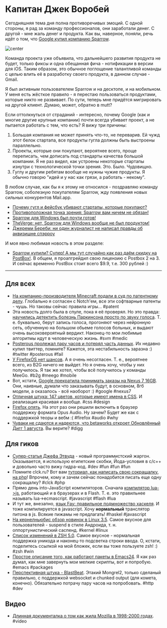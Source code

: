 # Капитан Джек Воробей

Сегодняшняя тема дня полна противоречивых эмоций. С одной стороны, я рад за команду профессионалов, они заработали денег. С другой - мне жаль денег и продукта. Как вы, наверное, поняли, речь идёт о том, что [Google купил компанию Sparrow](http://sprw.me).

![center](http://sprw.me/img/sg-tHeCJJvU7sgn.png)

Команда проекта уже объявила, что дальнейшего развития продукта не будет, только фиксы и одна обещанная фича - нотификации в версии для iOS. Таким образом, это обычное поглощение талантливой команды с целью влить её в разработку своего продукта, в данном случае - Gmail.

Я был активным пользователем Sparrow и на десктопе, и на мобильном. У меня есть жёсткое правило - я перестаю пользоваться продуктами, которые никто не развивает. По сути, теперь мне придётся мигрировать на другой клиент. Думаю, может, обратно в mutt?

Если оттолкнуться от страданий - интересно, почему Google (как и многие другие крупные компании) почти всегда убивает проект, а не пытается работать с тем, что есть? Я вижу три причины:

1. Большая компания не может принять что-то, не переварив. Ей чужд этот белок стартапа, все продукты гугла должны быть выстроены параллельно.
2. Проекты, которые они покупают, вероятнее всего, проще переписать, чем дописать под стандарты качества большой компании. Я не раз видел, как устроены некоторые стартапы изнутри с технологической точки зрения. Это. Было. Чудовищно.
3. Гуглу и другим ребятам вообще не нужны чужие продукты. Я обычно говорю "идей и у нас как грязи, а работать - некому".

В любом случае, как бы я к этому не относился - поздравляю команду Sparrow, соболезную покупателям Sparrow, жду появления новых сильных конкурентов Mail.app.

* [Почему гугл и фейсбук убивают стартапы, которые покупают?](http://techland.time.com/2012/07/20/why-google-or-facebook-buying-your-favorite-startup-means-its-probably-toast/)
* [Противоположная точка зрения: Sparrow вам ничем не обязан!](http://mattgemmell.com/2012/07/21/entitlement-and-acquisition/)
* [Sparrow для Windows был почти готов!](http://everydaypanos.com/post/27703705803/shh-sparrow-for-windows-was-just-a-few-weeks-away)
* [TheVerge: нет, Sparrow для Windows вообще не был продуктом!](http://www.theverge.com/2012/7/21/3174803/sparrow-for-windows-never-existed)
* [Джереми Береби: ни один журналист не написал правды об аквизишне спэрроу](http://techbaguette.com/2012/07/22/sparrow-truth/)

И моя явно любимая новость в этом разделе:

* [Sparrow купили? Супер! А мы тут случайно как раз даём скидку на PostBox!](http://www3.postbox-inc.com/?/blog/entry/first_thunderbird_now_sparrow/). В общем, я проапгрейдил свою лицензию с Postbox 2 на 3. И сейчас временно PostBox стоит всего $9.9, т.е. 300 рублей :)

-----

## Для всех
* [На компанию-производителя Minecraft подали в суд по патентному делу](http://notch.tumblr.com/post/27751395263/on-patents). Глобально я согласен с Notch'ем, все эти софтварные патенты - чушь. Но таковы сейчас правила игры… #patent
* Эта новость долго была в спуле, пока я её проверял. Но это правда: [научились детектить болезнь Паркинсона просто по звуку голоса](http://www.npr.org/2012/07/21/157102978/say-ahhh-a-simpler-way-to-detect-parkinsons). Т. е. буквально, берут запись голоса, прогоняют через нейронную сеть, обученную на большом обьеме голосов больных, и выдают очень высоковероятный вердикт. Наконец-то мои любимые алгоритмы идут в человеческую жизнь. #svm #medic
* [Posterous пролежал пару часов и потерял часть данных](http://thenextweb.com/insider/2012/07/22/twitter-owned-posterous-loses-multiple-databases-service-down-for-2-hours/). Их недавно купил твиттер, помните? Кажется, эта нестабильность заразна :) #twitter #posterous #fail
* [У FirefoxOS нет шансов](http://www.extremetech.com/computing/133159-firefox-os-doesnt-stand-a-chance). А я очень несогласен. Т. е., вероятнее всего, из B2G ничего не выйдет. Но я очень хочу, чтобы у них получилось. Я так же хотел, чтобы всё получилось у команды MeeGo. #b2g #meego #mobile
* Вот, кстати, [Google прекратила принимать заказы на Nexus 7 16GB](http://www.guardian.co.uk/technology/2012/jul/22/google-nexus-7-16-surprise). Они, наивные, думали что заказывать будут, в основном, 8гб модели, а оказалось - всё наоборот :) #google #nexus7
* [Отличная штука: 147 цветов, которые имеют имена в CSS](http://www.147colors.com). И реализация красивая и вообще. #css #design
* [Firefox опять](http://hacks.mozilla.org/2012/07/firefox-beta-15-supports-the-new-opus-audio-format/). На этот раз они решили включить в браузер поддержку формата Opus Audio. Ну зачем? Будет же как с поддержкой теоры и вебм :( #firefox #audio #why
* [Чуваки не сдаются и надеются, что betaworks откроет Обновлённый Дигг 1 августа](http://rethinkdigg.com). Вы верите? #digg

## Для гиков
* [Супер-статья Джефа Этвуда](http://www.codinghorror.com/blog/2012/07/new-programming-jargon.html) - новый программистский жаргон. Оказывается, я использую египетские скобки, Йода-условия в c/c++ и довольно часто вижу гидра-код. #dev #fun #fun #fun
* Помните clck.ru? Вот вам [туториал, как написать свою сокращалку, на php](http://codular.com/build-it-url-shortener)! Впрочем, кому и зачем сейчас понадобится писать еще одну сокращалку? #clck #php
* Прямо день into-JavaScript компиляторов. Сначала [компилятор lua->js](https://github.com/mherkender/lua.js), работающий и в браузерах и в Flash. Т. е. это правильнее называть lua->ecmascript. #javascript #flash #lua
* И тут же, внезапно, [язык Fay: правильное подмножество хаскеля](http://chrisdone.com/fay/). И тоже компилируется в javascript. Хочу **нормальный** транслятор питона в js. Всякие пижамы не предлагать! #haskel #javascript
* [На кернелньюбис обзор новинок в Linux 3.5](http://kernelnewbies.org/Linux_3.5). Самое вкусное для пользователей - suspend в стиле Андроида, т. н. оппортунистический саспенд. #kernel #linux
* [Список изменений в ZSH 5.0](http://zsh.git.sourceforge.net/git/gitweb.cgi?p=zsh/zsh;a=blob;f=NEWS;hb=HEAD). Самое вкусное - нормальная поддержка уникода и наконец-то подсветка строки ввода. О, кстати, поделитесь ссылкой на мой бложек, если вы тоже пользуете zsh! :) #zsh #win
* [Простое описание того, как работают пакеты в Emacs24](http://nic.ferrier.me.uk/blog/2012_07/emacs-packages-for-programmers). Я как раз думал, как мне завернуть мои мелкие скрипты, вот и попробую. #emacs #packages
* [Перспективная штука - BlastBeat](https://github.com/unbit/blastbeat/). Этакий Mongrel2, только сделаный правильно, с поддержкой websocket и chunked output (для комета, конечно). Обязательно потрачу пару часов на попробовать. #http #dev


## Видео
* [Длинная документалка о том как жила Mozilla в 1998-2000 годах](http://www.organizedwonder.com/videos/1109). #video

